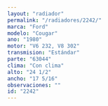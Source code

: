 ```yaml
---
layout: "radiador"
permalink: "/radiadores/2242/"
marca: "Ford"
modelo: "Cougar"
ano: "1980"
motor: "V6 232, V8 302"
transmision: "Estándar"
parte: "63044"
clima: "Con clima"
alto: "24 1/2"
ancho: "17 5/16"
observaciones: ""
id: "2242"
---
```


